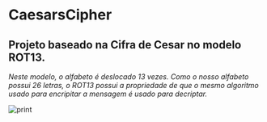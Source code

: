# CaesarsCipher

## Projeto baseado na Cifra de Cesar no modelo **ROT13**. 

_Neste modelo, o alfabeto é deslocado 13 vezes. Como o nosso alfabeto possui 26 letras,
o ROT13 possui a propriedade de que o mesmo algoritmo usado para encripitar a mensagem é usado para decriptar._


![print](CifraCesar)
